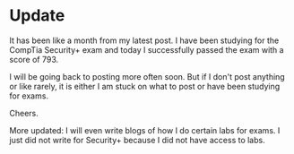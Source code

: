 # Update
It has been like a month from my latest post. I have been studying for the CompTia Security+ exam and today I successfully passed the exam with a score of 793. 

I will be going back to posting more often soon. But if I don't post anything or like rarely, it is either I am stuck on what to post or have been studying for exams.

Cheers.

More updated: I will even write blogs of how I do certain labs for exams. I just did not write for Security+ because
I did not have access to labs.